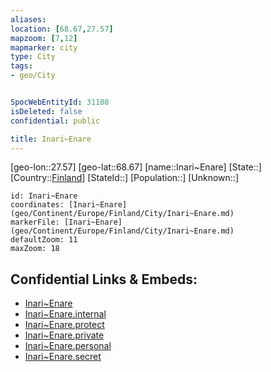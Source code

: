 ```yaml
---
aliases: 
location: [68.67,27.57]
mapzoom: [7,12] 
mapmarker: city 
type: City
tags:
- geo/City


SpocWebEntityId: 31108
isDeleted: false
confidential: public

title: Inari~Enare
---
```

[geo-lon::27.57]
[geo-lat::68.67]
[name::Inari~Enare]
[State::]
[Country::[Finland](geo/Continent/Europe/Finland.md)]
[StateId::]
[Population::]
[Unknown::]


```leaflet
id: Inari~Enare
coordinates: [Inari~Enare](geo/Continent/Europe/Finland/City/Inari~Enare.md)
markerFile: [Inari~Enare](geo/Continent/Europe/Finland/City/Inari~Enare.md)
defaultZoom: 11 
maxZoom: 18
```


## Confidential Links & Embeds: 
- [Inari~Enare](../../../../../../_public/geo/Continent/Europe/Finland/City/Inari~Enare.md) 
- [Inari~Enare.internal](../../../../../../_internal/geo/Continent/Europe/Finland/City/Inari~Enare.internal.md) 
- [Inari~Enare.protect](../../../../../../_protect/geo/Continent/Europe/Finland/City/Inari~Enare.protect.md) 
- [Inari~Enare.private](../../../../../../_private/geo/Continent/Europe/Finland/City/Inari~Enare.private.md) 
- [Inari~Enare.personal](../../../../../../_personal/geo/Continent/Europe/Finland/City/Inari~Enare.personal.md) 
- [Inari~Enare.secret](../../../../../../_secret/geo/Continent/Europe/Finland/City/Inari~Enare.secret.md) 

